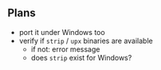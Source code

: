 Plans
-----

* port it under Windows too
* verify if `strip` / `upx` binaries are available
  + if not: error message
  + does `strip` exist for Windows?
